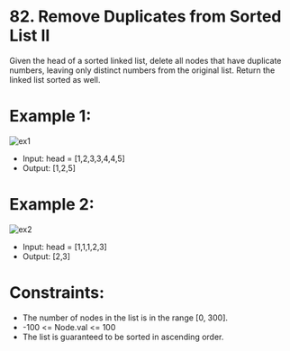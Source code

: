 # 82. Remove Duplicates from Sorted List II

Given the head of a sorted linked list, delete all nodes that have duplicate numbers, leaving only distinct numbers from the original list. Return the linked list sorted as well.

# Example 1:

![ex1](https://assets.leetcode.com/uploads/2021/01/04/linkedlist1.jpg)

- Input: head = [1,2,3,3,4,4,5]
- Output: [1,2,5]

# Example 2:

![ex2](https://assets.leetcode.com/uploads/2021/01/04/linkedlist2.jpg)

- Input: head = [1,1,1,2,3]
- Output: [2,3]

# Constraints:

- The number of nodes in the list is in the range [0, 300].
- -100 <= Node.val <= 100
- The list is guaranteed to be sorted in ascending order.